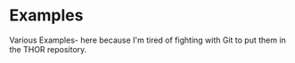 # Examples
Various Examples- here because I'm tired of fighting with Git to put them in the THOR repository.
